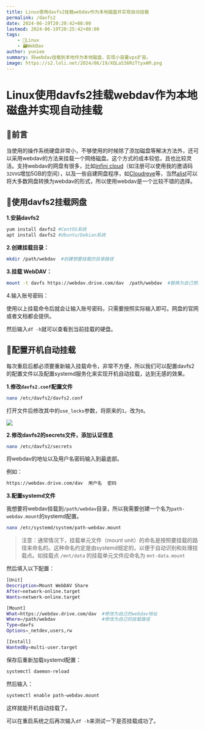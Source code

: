 ```yaml
---
title: Linux使用davfs2挂载webdav作为本地磁盘并实现自动挂载
permalink: /davfs2
date: 2024-06-19T20:20:42+08:00
lastmod: 2024-06-19T20:25:42+08:00
tags: 
    - 🐘Linux
    - 🗃️WebDav
author: yuniee
summary: 将webdav挂载到本地作为本地磁盘，实现小容量vps扩容。
image: https://s2.loli.net/2024/06/19/XQLa536RzTtyxAM.png
---
```


# Linux使用davfs2挂载webdav作为本地磁盘并实现自动挂载

<InArticleAdsense
    data-ad-client="ca-pub-5818850638223663"
    data-ad-slot="1327307385">
</InArticleAdsense>



## 🐁前言

​       当使用的操作系统硬盘非常小，不够使用的时候除了添加磁盘等解决方法外，还可以采用webdav的方法来挂载一个网络磁盘。这个方式的成本较低，且也比较灵活。支持webdav的网盘有很多，比如[infini cloud](https://infini-cloud.net/en)（如注册可以使用我的邀请码`32VVG`增加5GB的空间），以及一些自建网盘程序，如[Cloudreve](https://docs.cloudreve.org/)等，当然[alist](https://alist.nn.ci/zh/guide/webdav.html)可以将大多数网盘转换为webdav的形式，所以使用webdav是一个比较不错的选择。

## 🦡使用davfs2挂载网盘

**1.安装davfs2**

```bash
yum install davfs2 #CentOS系统
apt install davfs2 #Ubuntu/Debian系统
```

**2.创建挂载目录：**

```bash
mkdir /path/webdav  #创建想要挂载的目录路径
```

**3.挂载 WebDAV：**

```bash
mount -t davfs https://webdav.drive.com/dav  /path/webdav  #替换为自己想要挂载的webdav网址
```

4.输入账号密码：

使用以上挂载命令后就会让输入账号密码，只需要按照实际输入即可。网盘的官网或者文档都会提供。

然后输入`df -h`就可以查看到当前挂载的硬盘。

## 🦛配置开机自动挂载

​       每次重启后都必须要重新输入挂载命令，非常不方便，所以我们可以配置davfs2的配置文件以及配置systemd服务化来实现开机自动挂载，达到无感的效果。

**1.修改`davfs2.conf`配置文件**

```bash
nano /etc/davfs2/davfs2.conf 
```

打开文件后修改其中的`use_locks`参数，将原来的`1`，改为`0`。

![](https://s2.loli.net/2024/06/19/PbynJCcaq7xoGL4.png)

**2.修改davfs2的secrets文件，添加认证信息**

```bash
nano /etc/davfs2/secrets
```

将webdav的地址以及用户名密码输入到最底部。

例如：

```bash
https://webdav.drive.com/dav  用户名  密码
```

**3.配置systemd文件**

我想要将webdav挂载到`/path/webdav`目录，所以我需要创建一个名为`path-webdav.mount`的systemd配置。

```bash
nano /etc/systemd/system/path-webdav.mount
```

> 注意：通常情况下，挂载单元文件（mount unit）的命名是按照要挂载的路径来命名的。这种命名约定是由systemd规定的，以便于自动识别和处理挂载点。如挂载点 `/mnt/data` 的挂载单元文件应命名为 `mnt-data.mount`

然后填入以下配置：

```bash
[Unit]
Description=Mount WebDAV Share
After=network-online.target
Wants=network-online.target

[Mount]
What=https://webdav.drive.com/dav  #修改为自己的webdav地址
Where=/path/webdav                 #修改为自己的挂载路径
Type=davfs 
Options=_netdev,users,rw

[Install]
WantedBy=multi-user.target
```

保存后重新加载systemd配置：

```bash
systemctl daemon-reload
```

然后输入：

```bash
systemctl enable path-webdav.mount
```

这样就能开机自动挂载了。

可以在重启系统之后再次输入`df -h`来测试一下是否挂载成功了。

<InArticleAdsense
    data-ad-client="ca-pub-5818850638223663"
    data-ad-slot="1327307385">
</InArticleAdsense>

